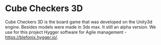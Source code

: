 # Cube Checkers 3D

Cube Checkers 3D is the board game that was developed on the Unity3d engine. Besides models were made in 3ds max. It still an alpha version. We use for this project Hygger software for Agile management - <https://blefonix.hygger.io/>.
